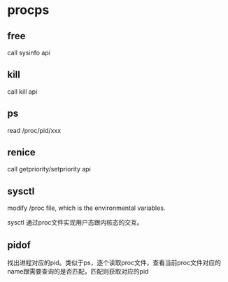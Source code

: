 # procps

## free
call sysinfo api

## kill
call kill api

## ps
read /proc/pid/xxx

## renice
call getpriority/setpriority api

## sysctl
modify /proc file, which is the environmental variables.

sysctl 通过proc文件实现用户态跟内核态的交互。

## pidof
找出进程对应的pid。类似于ps，逐个读取proc文件，查看当前proc文件对应的name跟需要查询的是否匹配，匹配则获取对应的pid
